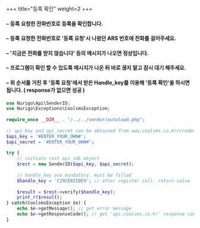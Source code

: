 +++
title="등록 확인"
weight=2
+++

#### &ndash; 등록 요청한 전화번호로 등록을 확인합니다.
#### &ndash; 등록 요청한 전화번호로 '등록 요청'시 나왔던 ARS 번호에 전화를 걸어주세요.
#### &ndash; '지금은 전화를 받지 않습니다' 등의 메시지가 나오면 정상입니다.
#### &ndash; 프로그램이 확인 할 수 있도록 메시지가 나온 뒤 바로 끊지 말고 잠시 대기 해주세요.
#### &ndash; 위 순서를 거친 후 '등록 요청'에서 받은 Handle_key를 이용해 '등록 확인'을 하시면 됩니다. ( response가 없으면 성공 )

```php
use Nurigo\Api\SenderID;
use Nurigo\Exceptions\CoolsmsException;
 
require_once __DIR__ . "/../../vendor/autoload.php";
 
// api_key and api_secret can be obtained from www.coolsms.co.kr/credentials
$api_key = '#ENTER_YOUR_OWN#';
$api_secret = '#ENTER_YOUR_OWN#';
 
try {
    // initiate rest api sdk object
    $rest = new SenderID($api_key, $api_secret);
 
    // handle_key are mandatory. must be filled
    $handle_key = 'C29CE02IOE9'; // after register call. return value
 
    $result = $rest->verify($handle_key);
    print_r($result);
} catch(CoolsmsException $e) {
    echo $e->getMessage(); // get error message
    echo $e->getResponseCode(); // get 'api.coolsms.co.kr' response code
}
```
